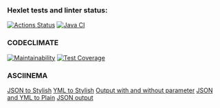 ### Hexlet tests and linter status:
[![Actions Status](https://github.com/dmtrbzrkn/java-project-71/workflows/hexlet-check/badge.svg)](https://github.com/dmtrbzrkn/java-project-71/actions) 
[![Java CI](https://github.com/dmtrbzrkn/java-project-71/actions/workflows/github-actions-project-71.yml/badge.svg)](https://github.com/dmtrbzrkn/java-project-71/actions/workflows/github-actions-project-71.yml) 
### CODECLIMATE
[![Maintainability](https://api.codeclimate.com/v1/badges/781af39e44ee70051d10/maintainability)](https://codeclimate.com/github/dmtrbzrkn/java-project-71/maintainability) 
[![Test Coverage](https://api.codeclimate.com/v1/badges/781af39e44ee70051d10/test_coverage)](https://codeclimate.com/github/dmtrbzrkn/java-project-71/test_coverage)
### ASCIINEMA
[JSON to Stylish](https://asciinema.org/a/z72c99d3xxVIZNgEoUnL9iqUC) 
[YML to Stylish](https://asciinema.org/a/dcTJzH6zFv87BABmNyIr2qgUV) 
[Output with and without parameter](https://asciinema.org/a/kkCehHWvm3WS6jmBfollBqgG6) 
[JSON and YML to Plain](https://asciinema.org/a/HUwqWdLyl0BVqwMej22TiukrO) 
[JSON output](https://asciinema.org/a/CdycHXqAlXRO7Oqqqw5PW2V3u)
